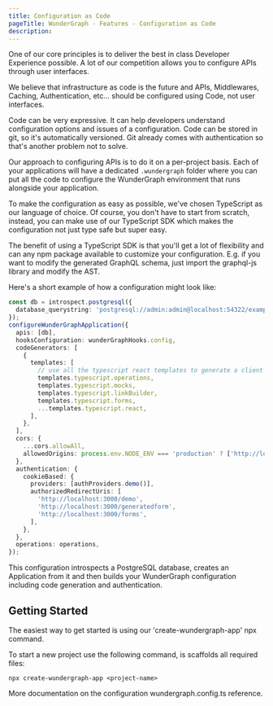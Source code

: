 ```yaml
---
title: Configuration as Code
pageTitle: WunderGraph - Features - Configuration as Code
description:
---
```


One of our core principles is to deliver the best in class Developer Experience possible.
A lot of our competition allows you to configure APIs through user interfaces.

We believe that infrastructure as code is the future and APIs, Middlewares, Caching, Authentication, etc... should be configured using Code, not user interfaces.

Code can be very expressive.
It can help developers understand configuration options and issues of a configuration.
Code can be stored in git, so it's automatically versioned.
Git already comes with authentication so that's another problem not to solve.

Our approach to configuring APIs is to do it on a per-project basis.
Each of your applications will have a dedicated `.wundergraph` folder where you can put all the code to configure the WunderGraph environment that runs alongside your application.

To make the configuration as easy as possible, we've chosen TypeScript as our language of choice.
Of course, you don't have to start from scratch,
instead, you can make use of our TypeScript SDK which makes the configuration not just type safe but super easy.

The benefit of using a TypeScript SDK is that you'll get a lot of flexibility and can any npm package available to customize your configuration.
E.g. if you want to modify the generated GraphQL schema, just import the graphql-js library and modify the AST.

Here's a short example of how a configuration might look like:

```typescript
const db = introspect.postgresql({
  database_querystring: 'postgresql://admin:admin@localhost:54322/example?schema=public',
});
configureWunderGraphApplication({
  apis: [db],
  hooksConfiguration: wunderGraphHooks.config,
  codeGenerators: [
    {
      templates: [
        // use all the typescript react templates to generate a client
        templates.typescript.operations,
        templates.typescript.mocks,
        templates.typescript.linkBuilder,
        templates.typescript.forms,
        ...templates.typescript.react,
      ],
    },
  ],
  cors: {
    ...cors.allowAll,
    allowedOrigins: process.env.NODE_ENV === 'production' ? ['http://localhost:3000'] : ['http://localhost:3000'],
  },
  authentication: {
    cookieBased: {
      providers: [authProviders.demo()],
      authorizedRedirectUris: [
        'http://localhost:3000/demo',
        'http://localhost:3000/generatedform',
        'http://localhost:3000/forms',
      ],
    },
  },
  operations: operations,
});
```

This configuration introspects a PostgreSQL database,
creates an Application from it and then builds your WunderGraph configuration including code generation and authentication.

## Getting Started

The easiest way to get started is using our 'create-wundergraph-app' npx command.

To start a new project use the following command,
is scaffolds all required files:

```
npx create-wundergraph-app <project-name>
```

More documentation on the configuration wundergraph.config.ts reference.
